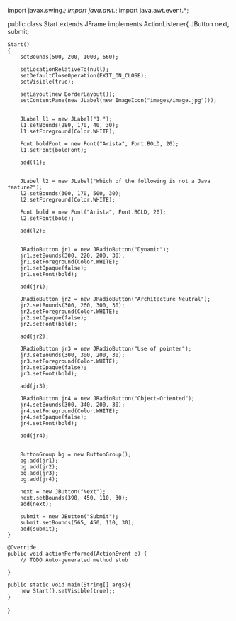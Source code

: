 import javax.swing.*;
import java.awt.*;
import java.awt.event.*;

public class Start extends JFrame implements ActionListener{
    JButton next, submit;

    Start()
    {
        setBounds(500, 200, 1000, 660);
        
        setLocationRelativeTo(null);
        setDefaultCloseOperation(EXIT_ON_CLOSE);
        setVisible(true);
        
        setLayout(new BorderLayout());
        setContentPane(new JLabel(new ImageIcon("images/image.jpg")));


        JLabel l1 = new JLabel("1.");
        l1.setBounds(280, 170, 40, 30);
        l1.setForeground(Color.WHITE);
        
        Font boldFont = new Font("Arista", Font.BOLD, 20);        
        l1.setFont(boldFont);

        add(l1);


        JLabel l2 = new JLabel("Which of the following is not a Java feature?");
        l2.setBounds(300, 170, 500, 30);
        l2.setForeground(Color.WHITE);
        
        Font bold = new Font("Arista", Font.BOLD, 20);        
        l2.setFont(bold);

        add(l2);


        JRadioButton jr1 = new JRadioButton("Dynamic");
        jr1.setBounds(300, 220, 200, 30);
        jr1.setForeground(Color.WHITE);
        jr1.setOpaque(false);
        jr1.setFont(bold);

        add(jr1);

        JRadioButton jr2 = new JRadioButton("Architecture Neutral");
        jr2.setBounds(300, 260, 300, 30);
        jr2.setForeground(Color.WHITE);
        jr2.setOpaque(false);
        jr2.setFont(bold);

        add(jr2);

        JRadioButton jr3 = new JRadioButton("Use of pointer");
        jr3.setBounds(300, 300, 200, 30);
        jr3.setForeground(Color.WHITE);
        jr3.setOpaque(false);
        jr3.setFont(bold);

        add(jr3);

        JRadioButton jr4 = new JRadioButton("Object-Oriented");
        jr4.setBounds(300, 340, 200, 30);
        jr4.setForeground(Color.WHITE);
        jr4.setOpaque(false);
        jr4.setFont(bold);

        add(jr4);


        ButtonGroup bg = new ButtonGroup();
        bg.add(jr1);
        bg.add(jr2);
        bg.add(jr3);
        bg.add(jr4);

        next = new JButton("Next");
        next.setBounds(390, 450, 110, 30);
        add(next);

        submit = new JButton("Submit");
        submit.setBounds(565, 450, 110, 30);
        add(submit);
    }

    @Override
    public void actionPerformed(ActionEvent e) {
        // TODO Auto-generated method stub
        
    }

    public static void main(String[] args){
        new Start().setVisible(true);;
    }
    
}
